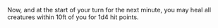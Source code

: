 Now, and at the start of your turn for the next minute, you may heal all creatures within 10ft of you for 1d4 hit points.